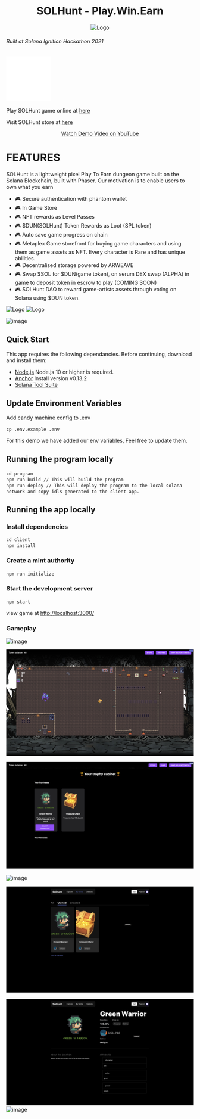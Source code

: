 <h1 align="center">SOLHunt - Play.Win.Earn</h1>

<p align="center">
  <a href="https://github.com/niftysubs/niftysubs">
    <img src="https://github.com/SOLBROS/SolHunt-GamePlay/blob/master/src/assets/SOLHunt.png" alt="Logo" width="480" height="240">
  </a>
  <h6>Built at Solana Ignition Hackathon 2021</h6>
  <img src="https://github.com/Sagar133/RPG-Solidity-Game/blob/master/src/assets/logotype-solana-ignition-2.svg" alt="Logo" width="120" height="120">
  </p>

  <p>Play SOLHunt game online at <a href="https://solhunt.surge.sh">here</a></p>
  <p>Visit SOLHunt store at <a href="https://solbros.github.io/solhunt-store">here</a></p>
  
  <p align="center"><a href="#">Watch Demo Video on YouTube</a></p>

# FEATURES

SOLHunt is a lightweight pixel Play To Earn dungeon game built on the Solana Blockchain, built with Phaser. Our motivation is to enable users to own what you earn

- 🎮 Secure authentication with phantom wallet
- 🎮 In Game Store
- 🎮 NFT rewards as Level Passes
- 🎮 $DUN(SOLHunt) Token Rewards as Loot (SPL token)
- 🎮 Auto save game progress on chain
- 🎮 Metaplex Game storefront for buying game characters and using them as game assets as NFT. Every character is Rare and has unique abilities.
- 🎮 Decentralised storage powered by ARWEAVE
- 🎮 Swap $SOL for $DUN(game token), on serum DEX swap (ALPHA) in game to deposit token in escrow to play (COMING SOON)
- 🎮 SOLHunt DAO to reward game-artists assets through voting on Solana using $DUN token.

<p>
 <img src="https://github.com/SOLBROS/SolHunt-GamePlay/blob/master/src/assets/game%20github.png" alt="Logo" width="480" height="240">
 <img src="https://github.com/SOLBROS/SolHunt-GamePlay/blob/master/src/assets/dao.png" alt="Logo" width="460" height="220">
</p>

![image](https://user-images.githubusercontent.com/43913734/137470795-cfd95f0c-2649-448f-a7ce-18c8249a79fd.png)

## Quick Start

This app requires the following dependancies. Before continuing, download and install them:

- [Node.js](https://nodejs.org/en/download/) Node.js 10 or higher is required.
- [Anchor](https://project-serum.github.io/anchor/getting-started/installation.html#install-solana) Install version v0.13.2
- [Solana Tool Suite](https://docs.solana.com/cli/install-solana-cli-tools)

## Update Environment Variables

Add candy machine config to .env

```
cp .env.example .env
```

For this demo we have added our env variables, Feel free to update them.

## Running the program locally

```
cd program
npm run build // This will build the program
npm run deploy // This will deploy the program to the local solana network and copy idls generated to the client app.
```

## Running the app locally

### Install dependencies

```
cd client
npm install
```

### Create a mint authority

```
npm run initialize
```

### Start the development server

```
npm start
```

view game at [http://localhost:3000/](http://localhost:3000/)

### Gameplay

![image](./screenshots/1.png)

![image](./screenshots/2.png)

![image](./screenshots/3.png)

![image](./screenshots/4.png)

![image](./screenshots/5.png)

![image](./screenshots/6.png)
![image](https://user-images.githubusercontent.com/43913734/137474402-21b6b7fc-68e7-49ad-b5a8-0abb6d4baa29.png)


```
